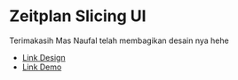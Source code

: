 # Zeitplan Slicing UI

Terimakasih Mas Naufal telah membagikan desain nya hehe 

- <a href="https://www.figma.com/community/file/1061304266818856605" target="_blank">Link Design</a>
- <a href="https://zeitplann.netlify.app" target="_blank">Link Demo</a>

